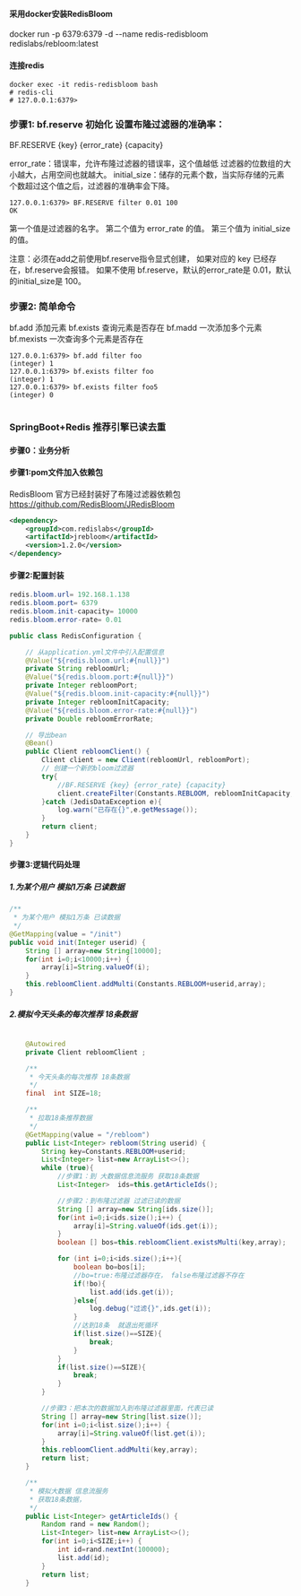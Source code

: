 
#### 采用docker安装RedisBloom

docker run -p 6379:6379 -d --name redis-redisbloom redislabs/rebloom:latest

#### 连接redis
```
docker exec -it redis-redisbloom bash
# redis-cli
# 127.0.0.1:6379> 
```


### 步骤1:  bf.reserve 初始化 设置布隆过滤器的准确率：
BF.RESERVE {key} {error_rate} {capacity}

error_rate：错误率，允许布隆过滤器的错误率，这个值越低 过滤器的位数组的大小越大，占用空间也就越大。
initial_size：储存的元素个数，当实际存储的元素个数超过这个值之后，过滤器的准确率会下降。
```
127.0.0.1:6379> BF.RESERVE filter 0.01 100
OK
```
第一个值是过滤器的名字。
第二个值为 error_rate 的值。
第三个值为 initial_size 的值。

注意：必须在add之前使用bf.reserve指令显式创建，
如果对应的 key 已经存在，bf.reserve会报错。
如果不使用 bf.reserve，默认的error_rate是 0.01，默认的initial_size是 100。

### 步骤2: 简单命令
bf.add 添加元素
bf.exists 查询元素是否存在
bf.madd 一次添加多个元素
bf.mexists 一次查询多个元素是否存在

```
127.0.0.1:6379> bf.add filter foo
(integer) 1
127.0.0.1:6379> bf.exists filter foo
(integer) 1
127.0.0.1:6379> bf.exists filter foo5
(integer) 0


```


### SpringBoot+Redis 推荐引擎已读去重
#### 步骤0：业务分析


#### 步骤1:pom文件加入依赖包
RedisBloom 官方已经封装好了布隆过滤器依赖包
https://github.com/RedisBloom/JRedisBloom

``` xml
<dependency>
    <groupId>com.redislabs</groupId>
    <artifactId>jrebloom</artifactId>
    <version>1.2.0</version>
</dependency>
```
#### 步骤2:配置封装
``` java
redis.bloom.url= 192.168.1.138
redis.bloom.port= 6379
redis.bloom.init-capacity= 10000
redis.bloom.error-rate= 0.01

public class RedisConfiguration {

    // 从application.yml文件中引入配置信息
    @Value("${redis.bloom.url:#{null}}")
    private String rebloomUrl;
    @Value("${redis.bloom.port:#{null}}")
    private Integer rebloomPort;
    @Value("${redis.bloom.init-capacity:#{null}}")
    private Integer rebloomInitCapacity;
    @Value("${redis.bloom.error-rate:#{null}}")
    private Double rebloomErrorRate;

    // 导出bean
    @Bean()
    public Client rebloomClient() {
        Client client = new Client(rebloomUrl, rebloomPort);
        // 创建一个新的bloom过滤器
        try{
            //BF.RESERVE {key} {error_rate} {capacity}
            client.createFilter(Constants.REBLOOM, rebloomInitCapacity, rebloomErrorRate);
        }catch (JedisDataException e){
            log.warn("已存在{}",e.getMessage());
        }
        return client;
    }
}

```
#### 步骤3:逻辑代码处理

##### 1.为某个用户 模拟1万条 已读数据
``` java
/**
 * 为某个用户 模拟1万条 已读数据
 */
@GetMapping(value = "/init")
public void init(Integer userid) {
    String [] array=new String[10000];
    for(int i=0;i<10000;i++) {
        array[i]=String.valueOf(i);
    }
    this.rebloomClient.addMulti(Constants.REBLOOM+userid,array);
}
```

##### 2.模拟今天头条的每次推荐 18条数据
``` java

    @Autowired
    private Client rebloomClient ;

    /**
     * 今天头条的每次推荐 18条数据
     */
    final  int SIZE=18;

    /**
     * 拉取18条推荐数据
     */
    @GetMapping(value = "/rebloom")
    public List<Integer> rebloom(String userid) {
        String key=Constants.REBLOOM+userid;
        List<Integer> list=new ArrayList<>();
        while (true){
            //步骤1：到 大数据信息流服务 获取18条数据
            List<Integer>  ids=this.getArticleIds();

            //步骤2：到布隆过滤器 过滤已读的数据
            String [] array=new String[ids.size()];
            for(int i=0;i<ids.size();i++) {
                array[i]=String.valueOf(ids.get(i));
            }
            boolean [] bos=this.rebloomClient.existsMulti(key,array);

            for (int i=0;i<ids.size();i++){
                boolean bo=bos[i];
                //bo=true:布隆过滤器存在， false布隆过滤器不存在
                if(!bo){
                    list.add(ids.get(i));
                }else{
                    log.debug("过滤{}",ids.get(i));
                }
                //达到18条  就退出死循环
                if(list.size()==SIZE){
                    break;
                }
            }
            if(list.size()==SIZE){
                break;
            }
        }

        //步骤3：把本次的数据加入到布隆过滤器里面，代表已读
        String [] array=new String[list.size()];
        for(int i=0;i<list.size();i++) {
            array[i]=String.valueOf(list.get(i));
        }
        this.rebloomClient.addMulti(key,array);
        return list;
    }

    /**
     * 模拟大数据 信息流服务
     * 获取18条数据，
     */
    public List<Integer> getArticleIds() {
        Random rand = new Random();
        List<Integer> list=new ArrayList<>();
        for(int i=0;i<SIZE;i++) {
            int id=rand.nextInt(100000);
            list.add(id);
        }
        return list;
    }
```
